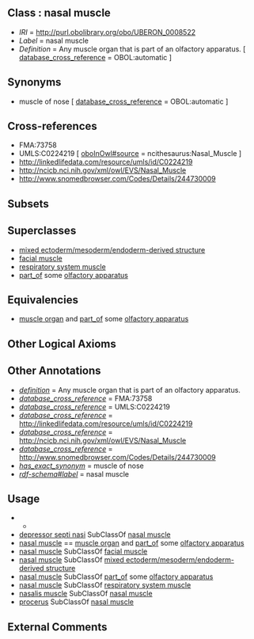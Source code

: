 
## Class : nasal muscle

 * *IRI* = http://purl.obolibrary.org/obo/UBERON_0008522
 * *Label* = nasal muscle
 * *Definition* = Any muscle organ that is part of an olfactory apparatus. [ [database_cross_reference](../../ef/oboInOwl#hasDbXref.md) = OBOL:automatic ]

## Synonyms

 * muscle of nose [ [database_cross_reference](../../ef/oboInOwl#hasDbXref.md) = OBOL:automatic ]

## Cross-references

 * FMA:73758
 * UMLS:C0224219 [ [oboInOwl#source](../../ce/oboInOwl#source.md) = ncithesaurus:Nasal_Muscle ]
 * http://linkedlifedata.com/resource/umls/id/C0224219
 * http://ncicb.nci.nih.gov/xml/owl/EVS/Nasal_Muscle
 * http://www.snomedbrowser.com/Codes/Details/244730009

## Subsets


## Superclasses

 * [mixed ectoderm/mesoderm/endoderm-derived structure](../../UBERON/78/UBERON_0000078.md)
 * [facial muscle](../../UBERON/77/UBERON_0001577.md)
 * [respiratory system muscle](../../UBERON/31/UBERON_0003831.md)
 * [part_of](../../BFO/50/BFO_0000050.md) some [olfactory apparatus](../../UBERON/04/UBERON_0000004.md)

## Equivalencies

 * [muscle organ](../../UBERON/30/UBERON_0001630.md) and [part_of](../../BFO/50/BFO_0000050.md) some [olfactory apparatus](../../UBERON/04/UBERON_0000004.md)

## Other Logical Axioms


## Other Annotations

 * *[definition](../../IAO/15/IAO_0000115.md)* = Any muscle organ that is part of an olfactory apparatus.
 * *[database_cross_reference](../../ef/oboInOwl#hasDbXref.md)* = FMA:73758
 * *[database_cross_reference](../../ef/oboInOwl#hasDbXref.md)* = UMLS:C0224219
 * *[database_cross_reference](../../ef/oboInOwl#hasDbXref.md)* = http://linkedlifedata.com/resource/umls/id/C0224219
 * *[database_cross_reference](../../ef/oboInOwl#hasDbXref.md)* = http://ncicb.nci.nih.gov/xml/owl/EVS/Nasal_Muscle
 * *[database_cross_reference](../../ef/oboInOwl#hasDbXref.md)* = http://www.snomedbrowser.com/Codes/Details/244730009
 * *[has_exact_synonym](../../ym/oboInOwl#hasExactSynonym.md)* = muscle of nose
 * *[rdf-schema#label](../../el/rdf-schema#label.md)* = nasal muscle

## Usage

 * -
 * [depressor septi nasi](../../UBERON/89/UBERON_0008589.md) SubClassOf [nasal muscle](../../UBERON/22/UBERON_0008522.md)
 * [nasal muscle](../../UBERON/22/UBERON_0008522.md) == [muscle organ](../../UBERON/30/UBERON_0001630.md) and [part_of](../../BFO/50/BFO_0000050.md) some [olfactory apparatus](../../UBERON/04/UBERON_0000004.md)
 * [nasal muscle](../../UBERON/22/UBERON_0008522.md) SubClassOf [facial muscle](../../UBERON/77/UBERON_0001577.md)
 * [nasal muscle](../../UBERON/22/UBERON_0008522.md) SubClassOf [mixed ectoderm/mesoderm/endoderm-derived structure](../../UBERON/78/UBERON_0000078.md)
 * [nasal muscle](../../UBERON/22/UBERON_0008522.md) SubClassOf [part_of](../../BFO/50/BFO_0000050.md) some [olfactory apparatus](../../UBERON/04/UBERON_0000004.md)
 * [nasal muscle](../../UBERON/22/UBERON_0008522.md) SubClassOf [respiratory system muscle](../../UBERON/31/UBERON_0003831.md)
 * [nasalis muscle](../../UBERON/53/UBERON_0010953.md) SubClassOf [nasal muscle](../../UBERON/22/UBERON_0008522.md)
 * [procerus](../../UBERON/88/UBERON_0008588.md) SubClassOf [nasal muscle](../../UBERON/22/UBERON_0008522.md)

## External Comments


